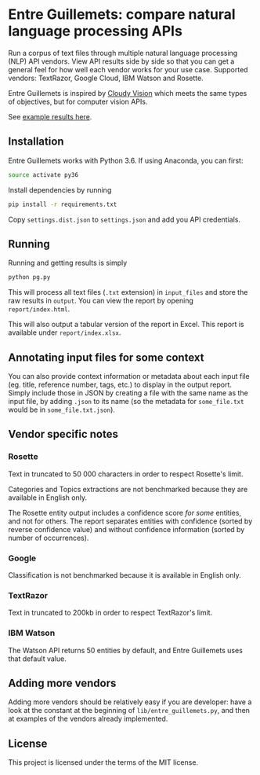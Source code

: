 # Entre Guillemets: compare natural language processing APIs

Run a corpus of text files through multiple natural language processing (NLP) API vendors. View API results side by side so that you can get a general feel for how well each vendor works for your use case. Supported vendors: TextRazor, Google Cloud, IBM Watson and Rosette.

Entre Guillemets is inspired by [Cloudy Vision](https://github.com/goberoi/cloudy_vision) which meets the same types of objectives, but for computer vision APIs.

See [example results here](https://projet-tamis.github.io/entre-guillemets/report/).

## Installation

Entre Guillemets works with Python 3.6. If using Anaconda, you can first:

```bash
source activate py36
```

Install dependencies by running

```bash
pip install -r requirements.txt
```

Copy `settings.dist.json` to `settings.json` and add you API credentials.


## Running

Running and getting results is simply

```bash
python pg.py
```

This will process all text files (`.txt` extension) in `input_files` and store the raw results in `output`. You can view the report by opening `report/index.html`.

This will also output a tabular version of the report in Excel. This report is available under `report/index.xlsx`.

## Annotating input files for some context

You can also provide context information or metadata about each input file (eg. title, reference number, tags, etc.) to display in the output report. Simply include those in JSON by creating a file with the same name as the input file, by adding `.json` to its name (so the metadata for `some_file.txt` would be in `some_file.txt.json`).

## Vendor specific notes

### Rosette

Text in truncated to 50 000 characters in order to respect Rosette's limit.

Categories and Topics extractions are not benchmarked because they are available in English only.

The Rosette entity output includes a confidence score _for some_ entities, and not for others. The report separates entities with confidence (sorted by reverse confidence value) and without confidence information (sorted by number of occurrences).

### Google

Classification is not benchmarked because it is available in English only.

### TextRazor

Text in truncated to 200kb in order to respect TextRazor's limit.

### IBM Watson

The Watson API returns 50 entities by default, and Entre Guillemets uses that default value.

## Adding more vendors

 Adding more vendors should be relatively easy if you are developer: have a look at the constant at the beginning of `lib/entre_guillemets.py`, and then at examples of the vendors already implemented.

## License

This project is licensed under the terms of the MIT license.
